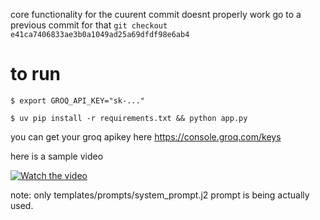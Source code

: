 core functionality for the cuurent commit doesnt properly work go to a previous commit for that
```git checkout e41ca7406833ae3b0a1049ad25a69dfdf98e6ab4```
# to run

```shell
$ export GROQ_API_KEY="sk-..."

$ uv pip install -r requirements.txt && python app.py
```


you can get  your groq  apikey here https://console.groq.com/keys

here is a sample video

[![Watch the video](https://img.shields.io/badge/Watch%20Video-Click%20Here-blue)](https://github.com/archit-spec/airecpt2/raw/main/smallest_ai.mp4)


note: only templates/prompts/system_prompt.j2 prompt is being actually used.
